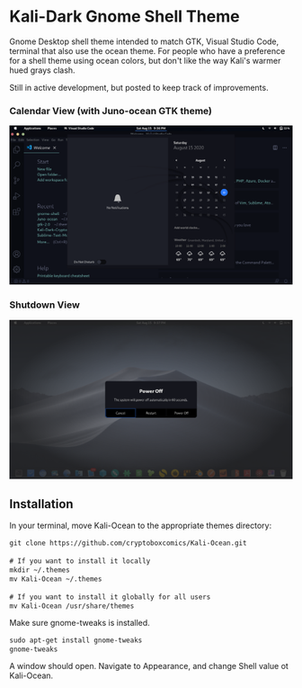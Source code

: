 # Kali-Dark Gnome Shell Theme

Gnome Desktop shell theme intended to match GTK, Visual Studio Code, terminal that also use the ocean theme. For people who have a preference for a shell theme using ocean colors, but don't like the way Kali's warmer hued grays clash.

Still in active development, but posted to keep track of improvements.

### Calendar View (with Juno-ocean GTK theme)
![](docs/calendar.png)

### Shutdown View
![](docs/shutdown.png)

## Installation
In your terminal, move Kali-Ocean to the appropriate themes directory:
``` 
git clone https://github.com/cryptoboxcomics/Kali-Ocean.git

# If you want to install it locally
mkdir ~/.themes
mv Kali-Ocean ~/.themes

# If you want to install it globally for all users
mv Kali-Ocean /usr/share/themes
```
Make sure gnome-tweaks is installed.
```
sudo apt-get install gnome-tweaks
gnome-tweaks
```
A window should open. Navigate to Appearance, and change Shell value ot Kali-Ocean.